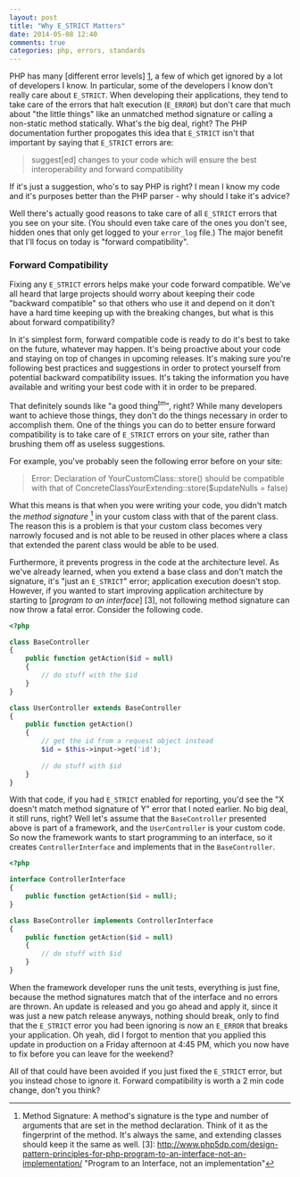 ```yaml
---
layout: post
title: "Why E_STRICT Matters"
date: 2014-05-08 12:40
comments: true
categories: php, errors, standards
---
```


PHP has many [different error levels] [1], a few of which get ignored by a lot of developers I know.
In particular, some of the developers I know don't really care about `E_STRICT`. When developing their
applications, they tend to take care of the errors that halt execution (`E_ERROR`) but don't care that much
about "the little things" like an unmatched method signature or calling a non-static method statically.
What's the big deal, right? The PHP documentation further propogates this idea that `E_STRICT` isn't
that important by saying that `E_STRICT` errors are:

> suggest[ed] changes to your code which will ensure the best interoperability and forward compatibility

If it's just a suggestion, who's to say PHP is right? I mean I know my code and it's purposes better than
the PHP parser - why should I take it's advice?

Well there's actually good reasons to take care of all `E_STRICT` errors that you see on your site. (You
should even take care of the ones you don't see, hidden ones that only get logged to your `error_log` file.)
The major benefit that I'll focus on today is "forward compatibility".

### Forward Compatibility

Fixing any `E_STRICT` errors helps make your code forward compatible. We've all heard that large projects
should worry about keeping their code "backward compatible" so that others who use it and depend on it don't
have a hard time keeping up with the breaking changes, but what is this about forward compatibility?

In it's simplest form, forward compatible code is ready to do it's best to take on the future, whatever may
happen. It's being proactive about your code and staying on top of changes in upcoming releases. It's making
sure you're following best practices and suggestions in order to protect yourself from potential backward
compatibility issues. It's taking the information you have available and writing your best code with it in
order to be prepared.

That definitely sounds like "a good thing<sup>tm</sup>", right? While many developers want to achieve those
things, they don't do the things necessary in order to accomplish them. One of the things you can do to better
ensure forward compatibility is to take care of `E_STRICT` errors on your site, rather than brushing them off
as useless suggestions.

For example, you've probably seen the following error before on your site:

> Error: Declaration of YourCustomClass::store() should be compatible with that of ConcreteClassYourExtending::store($updateNulls = false)

What this means is that when you were writing your code, you didn't match the _method signature_ [^2] in your
custom class with that of the parent class. The reason this is a problem is that your custom class becomes
very narrowly focused and is not able to be reused in other places where a class that extended the parent
class would be able to be used.

Furthermore, it prevents progress in the code at the architecture level. As we've already learned, when you
extend a base class and don't match the signature, it's "just an `E_STRICT`" error; application execution
doesn't stop. However, if you wanted to start improving application architecture by starting to
[_program to an interface_] [3], not following method signature can now throw a fatal error. Consider the 
following code.

```php
<?php

class BaseController
{
    public function getAction($id = null)
    {
        // do stuff with the $id
    }
}

class UserController extends BaseController
{
    public function getAction()
    {
        // get the id from a request object instead
        $id = $this->input->get('id');
        
        // do stuff with $id
    }
}
```

With that code, if you had `E_STRICT` enabled for reporting, you'd see the "X doesn't match method signature of Y"
error that I noted earlier. No big deal, it still runs, right? Well let's assume that the `BaseController` presented
above is part of a framework, and the `UserController` is your custom code. So now the framework wants to start
programming to an interface, so it creates `ControllerInterface` and implements that in the `BaseController`.

```php
<?php

interface ControllerInterface
{
    public function getAction($id = null);
}

class BaseController implements ControllerInterface
{
    public function getAction($id = null)
    {
        // do stuff with $id
    }
}
```

When the framework developer runs the unit tests, everything is just fine, because the method signatures match
that of the interface and no errors are thrown. An update is released and you go ahead and apply it, since it
was just a new patch release anyways, nothing should break, only to find that the `E_STRICT` error you had been
ignoring is now an `E_ERROR` that breaks your application. Oh yeah, did I forgot to mention that you applied
this update in production on a Friday afternoon at 4:45 PM, which you now have to fix before you can leave for
the weekend?

All of that could have been avoided if you just fixed the `E_STRICT` error, but you instead chose to ignore it.
Forward compatibility is worth a 2 min code change, don't you think?

[1]: http://www.php.net/manual/en/errorfunc.constants.php "Predefined Error Constants" 
[^2]: Method Signature: A method's signature is the type and number of arguments that are set in the method
declaration. Think of it as the fingerprint of the method. It's always the same, and extending classes
should keep it the same as well.
[3]: http://www.php5dp.com/design-pattern-principles-for-php-program-to-an-interface-not-an-implementation/ "Program to an Interface, not an implementation"
